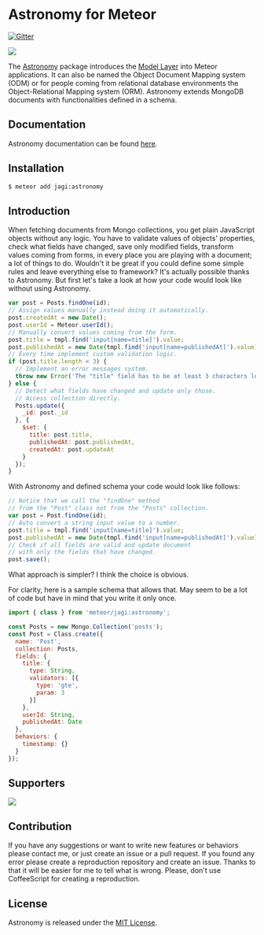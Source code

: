 # Astronomy for Meteor

[![Gitter](https://badges.gitter.im/Join%20Chat.svg)](https://gitter.im/jagi/meteor-astronomy?utm_source=badge&utm_medium=badge&utm_campaign=pr-badge&utm_content=body_badge)

<img src="http://jagi.github.io/meteor-astronomy/images/logo.png" />

The [Astronomy](https://atmospherejs.com/jagi/astronomy) package introduces the [Model Layer](http://en.wikipedia.org/wiki/Model%E2%80%93view%E2%80%93controller) into Meteor applications. It can also be named the Object Document Mapping system (ODM) or for people coming from relational database environments the Object-Relational Mapping system (ORM). Astronomy extends MongoDB documents with functionalities defined in a schema.

## Documentation

Astronomy documentation can be found [here](http://jagi.github.io/meteor-astronomy/).

## Installation

```sh
$ meteor add jagi:astronomy
```

## Introduction

When fetching documents from Mongo collections, you get plain JavaScript objects without any logic. You have to validate values of objects' properties, check what fields have changed, save only modified fields, transform values coming from forms, in every place you are playing with a document; a lot of things to do. Wouldn't it be great if you could define some simple rules and leave everything else to framework? It's actually possible thanks to Astronomy. But first let's take a look at how your code would look like without using Astronomy.

```js
var post = Posts.findOne(id);
// Assign values manually instead doing it automatically.
post.createdAt = new Date();
post.userId = Meteor.userId();
// Manually convert values coming from the form.
post.title = tmpl.find('input[name=title]').value;
post.publishedAt = new Date(tmpl.find('input[name=publishedAt]').value);
// Every time implement custom validation logic.
if (post.title.length < 3) {
  // Implement an error messages system.
  throw new Error('The "title" field has to be at least 3 characters long');
} else {
  // Detect what fields have changed and update only those.
  // Access collection directly.
  Posts.update({
    _id: post._id
  }, {
    $set: {
      title: post.title,
      publishedAt: post.publishedAt,
      createdAt: post.updateAt
    }
  });
}
```

With Astronomy and defined schema your code would look like follows:

```js
// Notice that we call the "findOne" method
// from the "Post" class not from the "Posts" collection.
var post = Post.findOne(id);
// Auto convert a string input value to a number.
post.title = tmpl.find('input[name=title]').value;
post.publishedAt = new Date(tmpl.find('input[name=publishedAt]').value);
// Check if all fields are valid and update document
// with only the fields that have changed.
post.save();
```

What approach is simpler? I think the choice is obvious.

For clarity, here is a sample schema that allows that. May seem to be a lot of
code but have in mind that you write it only once.

```js
import { class } from 'meteor/jagi:astronomy';

const Posts = new Mongo.Collection('posts');
const Post = Class.create({
  name: 'Post',
  collection: Posts,
  fields: {
    title: {
      type: String,
      validators: [{
        type: 'gte',
        param: 3
      }]
    },
    userId: String,
    publishedAt: Date
  },
  behaviors: {
    timestamp: {}
  }
});
```

## Supporters

[<img src="http://jagi.github.io/meteor-astronomy/images/usefulio.png" />](http://useful.io/)

## Contribution

If you have any suggestions or want to write new features or behaviors please contact me, or just create an issue or a pull request. If you found any error please create a reproduction repository and create an issue. Thanks to that it will be easier for me to tell what is wrong. Please, don't use CoffeeScript for creating a reproduction.

## License

Astronomy is released under the [MIT License](http://opensource.org/licenses/MIT).
